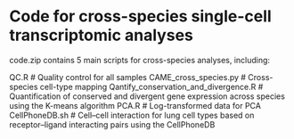 # Code for cross-species single-cell transcriptomic analyses

code.zip contains 5 main scripts for cross-species analyses, including:

QC.R # Quality control for all samples
CAME_cross_species.py # Cross-species cell-type mapping
Qantify_conservation_and_divergence.R # Quantification of conserved and divergent gene expression across species using the K-means algorithm
PCA.R # Log-transformed data for PCA
CellPhoneDB.sh # Cell–cell interaction for lung cell types based on receptor–ligand interacting pairs using the CellPhoneDB
